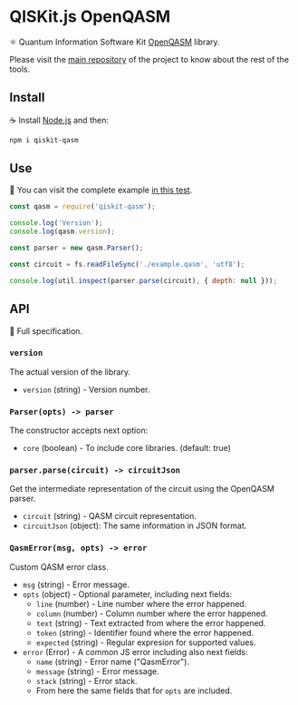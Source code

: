 # QISKit.js OpenQASM

:atom_symbol: Quantum Information Software Kit [OpenQASM](https://github.com/IBM/qiskit-openqasm) library.

Please visit the [main repository](https://github.ibm.com/IBMResearch/qiskit.js) of the project to know about the rest of the tools.

## Install

:coffee: Install [Node.js](https://nodejs.org/download) and then:

```sh
npm i qiskit-qasm
```

## Use

:pencil: You can visit the complete example [in this test](./test/functional/parse.js).

```js
const qasm = require('qiskit-qasm');

console.log('Version');
console.log(qasm.version);

const parser = new qasm.Parser();

const circuit = fs.readFileSync('./example.qasm', 'utf8');

console.log(util.inspect(parser.parse(circuit), { depth: null }));
```

## API

:eyes: Full specification.

### `version`

The actual version of the library.

- `version` (string) - Version number.

### `Parser(opts) -> parser`

The constructor accepts next option:

- `core` (boolean) - To include core libraries. (default: true)

### `parser.parse(circuit) -> circuitJson`

Get the intermediate representation of the circuit using the OpenQASM parser.

- `circuit` (string) - QASM circuit representation.
- `circuitJson` (object): The same information in JSON format.

### `QasmError(msg, opts) -> error`

Custom QASM error class.

- `msg` (string) - Error message.
- `opts` (object) - Optional parameter, including next fields:
  - `line` (number) - Line number where the error happened.
  - `column` (number) - Column number where the error happened.
  - `text` (string) - Text extracted from where the error happened.
  - `token` (string) - Identifier found where the error happened.
  - `expected` (string) - Regular expresion for supported values.
- `error` (Error) - A common JS error including also next fields:
  - `name` (string) - Error name ("QasmError").
  - `message` (string) - Error message.
  - `stack` (string) - Error stack.
  - From here the same fields that for `opts` are included.

